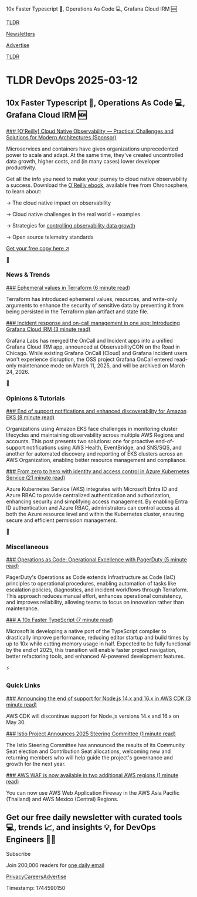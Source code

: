 10x Faster Typescript 💨, Operations As Code 💻, Grafana Cloud IRM 🆕

[TLDR](/)

[Newsletters](/newsletters)

[Advertise](https://advertise.tldr.tech/)

[TLDR](/)

# TLDR DevOps 2025-03-12

## 10x Faster Typescript 💨, Operations As Code 💻, Grafana Cloud IRM 🆕

### 

[### [O'Reilly] Cloud Native Observability — Practical Challenges and Solutions for Modern Architectures (Sponsor)](https://chronosphere.io/resource/oreilly-ebook-cloud-native-observability-practical-challenges-and-solutions-for-modern-architectures/?utm_medium=newsletter&amp;utm_source=tldr-devops&amp;utm_campaign=20250312)

Microservices and containers have given organizations unprecedented power to scale and adapt. At the same time, they've created uncontrolled data growth, higher costs, and (in many cases) lower developer productivity.

Get all the info you need to make your journey to cloud native observability a success. Download the [O'Reilly ebook](https://chronosphere.io/resource/oreilly-ebook-cloud-native-observability-practical-challenges-and-solutions-for-modern-architectures/?utm_medium=newsletter&utm_source=tldr-devops&utm_campaign=20250312), available free from Chronosphere, to learn about:

→ The cloud native impact on observability

→ Cloud native challenges in the real world + examples

→ Strategies for [controlling observability data growth](https://chronosphere.io/resource/oreilly-ebook-cloud-native-observability-practical-challenges-and-solutions-for-modern-architectures/?utm_medium=newsletter&utm_source=tldr-devops&utm_campaign=20250312)

→ Open source telemetry standards

[Get your free copy here ↗️](https://chronosphere.io/resource/oreilly-ebook-cloud-native-observability-practical-challenges-and-solutions-for-modern-architectures/?utm_medium=newsletter&utm_source=tldr-devops&utm_campaign=20250312)

📱

### News & Trends

[### Ephemeral values in Terraform (6 minute read)](https://www.hashicorp.com/blog/ephemeral-values-in-terraform?utm_source=tldrdevops)

Terraform has introduced ephemeral values, resources, and write-only arguments to enhance the security of sensitive data by preventing it from being persisted in the Terraform plan artifact and state file.

[### Incident response and on-call management in one app: Introducing Grafana Cloud IRM (3 minute read)](https://grafana.com/blog/2025/03/11/oncall-management-incident-response-grafana-cloud-irm/?utm_source=tldrdevops)

Grafana Labs has merged the OnCall and Incident apps into a unified Grafana Cloud IRM app, announced at ObservabilityCON on the Road in Chicago. While existing Grafana OnCall (Cloud) and Grafana Incident users won't experience disruption, the OSS project Grafana OnCall entered read-only maintenance mode on March 11, 2025, and will be archived on March 24, 2026.

🚀

### Opinions & Tutorials

[### End of support notifications and enhanced discoverability for Amazon EKS (8 minute read)](https://aws.amazon.com/blogs/containers/end-of-support-notifications-and-enhanced-discoverability-for-amazon-eks/?utm_source=tldrdevops)

Organizations using Amazon EKS face challenges in monitoring cluster lifecycles and maintaining observability across multiple AWS Regions and accounts. This post presents two solutions: one for proactive end-of-support notifications using AWS Health, EventBridge, and SNS/SQS, and another for automated discovery and reporting of EKS clusters across an AWS Organization, enabling better resource management and compliance.

[### From zero to hero with identity and access control in Azure Kubernetes Service (21 minute read)](https://techcommunity.microsoft.com/blog/startupsatmicrosoftblog/from-zero-to-hero-with-identity-and-access-control-in-azure-kubernetes-service/4386350?utm_source=tldrdevops)

Azure Kubernetes Service (AKS) integrates with Microsoft Entra ID and Azure RBAC to provide centralized authentication and authorization, enhancing security and simplifying access management. By enabling Entra ID authentication and Azure RBAC, administrators can control access at both the Azure resource level and within the Kubernetes cluster, ensuring secure and efficient permission management.

🎁

### Miscellaneous

[### Operations as Code: Operational Excellence with PagerDuty (5 minute read)](https://www.pagerduty.com/blog/operations-as-code/?utm_source=tldrdevops)

PagerDuty's Operations as Code extends Infrastructure as Code (IaC) principles to operational procedures, enabling automation of tasks like escalation policies, diagnostics, and incident workflows through Terraform. This approach reduces manual effort, enhances operational consistency, and improves reliability, allowing teams to focus on innovation rather than maintenance.

[### A 10x Faster TypeScript (7 minute read)](https://devblogs.microsoft.com/typescript/typescript-native-port/?utm_source=tldrdevops)

Microsoft is developing a native port of the TypeScript compiler to drastically improve performance, reducing editor startup and build times by up to 10x while cutting memory usage in half. Expected to be fully functional by the end of 2025, this transition will enable faster project navigation, better refactoring tools, and enhanced AI-powered development features.

⚡️

### Quick Links

[### Announcing the end of support for Node.js 14.x and 16.x in AWS CDK (3 minute read)](https://aws.amazon.com/blogs/devops/announcing-the-end-of-support-for-node-js-14-x-and-16-x-in-aws-cdk/?utm_source=tldrdevops)

AWS CDK will discontinue support for Node.js versions 14.x and 16.x on May 30.

[### Istio Project Announces 2025 Steering Committee (1 minute read)](https://istio.io/latest/blog/2025/steering-election-results/?utm_source=tldrdevops)

The Istio Steering Committee has announced the results of its Community Seat election and Contribution Seat allocations, welcoming new and returning members who will help guide the project's governance and growth for the next year.

[### AWS WAF is now available in two additional AWS regions (1 minute read)](https://aws.amazon.com/about-aws/whats-new/2025/03/aws-waf-additional-regions/?utm_source=tldrdevops)

You can now use AWS Web Application Fireway in the AWS Asia Pacific (Thailand) and AWS Mexico (Central) Regions.

## Get our free daily newsletter with curated tools 💻, trends 📈, and insights 💡, for DevOps Engineers 👨‍💻

Subscribe

Join 200,000 readers for [one daily email](/api/latest/devops)

[Privacy](/privacy)[Careers](https://jobs.ashbyhq.com/tldr.tech)[Advertise](/devops/advertise)

Timestamp: 1744590150